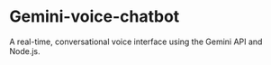 # Gemini-voice-chatbot
A real-time, conversational voice interface using the Gemini API and Node.js.
